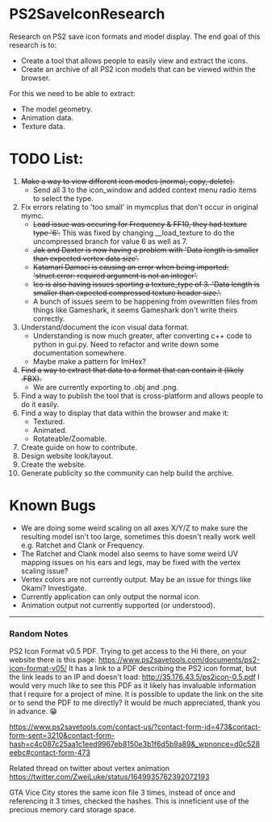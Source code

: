 # PS2SaveIconResearch
Research on PS2 save icon formats and model display.
The end goal of this research is to:
* Create a tool that allows people to easily view and extract the icons.
* Create an archive of all PS2 icon models that can be viewed within the browser.

For this we need to be able to extract:
* The model geometry.
* Animation data.
* Texture data.

# TODO List:
1. ~~Make a way to view different icon modes (normal, copy, delete).~~
    * Send all 3 to the icon_window and added context menu radio items to select the type.
2. Fix errors relating to 'too small' in mymcplus that don't occur in original mymc.
    * ~~Load issue was occuring for Frequency & FF10, they had texture type '6'.~~
      This was fixed by changing __load_texture to do the uncompressed branch for value 6 as well as 7.
    * ~~Jak and Daxter is now having a problem with 'Data length is smaller than expected vertex data size'.~~
    * ~~Katamari Damaci is causing an error when being imported: 'struct.error: required argument is not an integer'.~~
    * ~~Ico is also having issues sporting a texture_type of 3. 'Data length is smaller than expected compressed texture header size.'.~~
    * A bunch of issues seem to be happening from ovewritten files from things like Gameshark, it seems Gameshark don't write theirs correctly.
3. Understand/document the icon visual data format.
    * Understanding is now much greater, after converting c++ code to python in gui.py. Need to refactor and write down some documentation somewhere. 
    * Maybe make a pattern for ImHex?
4. ~~Find a way to extract that data to a format that can contain it (likely .FBX).~~
    * We are currently exporting to .obj and .png.
5. Find a way to publish the tool that is cross-platform and allows people to do it easily.
6. Find a way to display that data within the browser and make it:
    * Textured.
    * Animated.
    * Rotateable/Zoomable.
7. Create guide on how to contribute.
8. Design website look/layout.
9. Create the website.
10. Generate publicity so the community can help build the archive.

# Known Bugs
* We are doing some weird scaling on all axes X/Y/Z to make sure the resulting model isn't too large, sometimes this doesn't really work well e.g. Ratchet and Clank or Frequency.
* The Ratchet and Clank model also seems to have some weird UV mapping issues on his ears and legs, may be fixed with the vertex scaling issue?
* Vertex colors are not currently output. May be an issue for things like Okami? Investigate.
* Currently application can only output the normal icon.
* Animation output not currently supported (or understood).
___
### Random Notes
PS2 Icon Format v0.5 PDF.
Trying to get access to the 
Hi there, on your website there is this page: https://www.ps2savetools.com/documents/ps2-icon-format-v05/
It has a link to a PDF describing the PS2 icon format, but the link leads to an IP and doesn't load: http://35.176.43.5/ps2icon-0.5.pdf
I would very much like to see this PDF as it likely has invaluable information that I require for a project of mine.
It is possible to update the link on the site or to send the PDF to me directly? It would be much appreciated, thank you in advance. 😁

https://www.ps2savetools.com/contact-us/?contact-form-id=473&contact-form-sent=3210&contact-form-hash=c4c087c25aa1c1eed9967eb8150e3b1f6d5b9a89&_wpnonce=d0c528eebc#contact-form-473

Related thread on twitter about vertex animation
https://twitter.com/ZweiLuke/status/1649935762392072193

GTA Vice City stores the same icon file 3 times, instead of once and referencing it 3 times, checked the hashes.
This is inneficient use of the precious memory card storage space.

